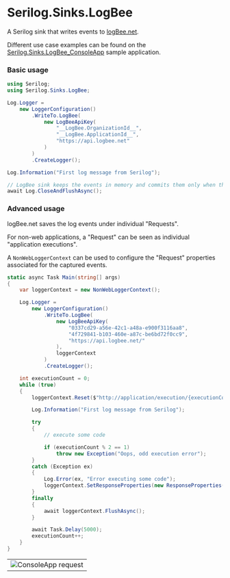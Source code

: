 # Serilog.Sinks.LogBee

A Serilog sink that writes events to [logBee.net](https://logbee.net).

Different use case examples can be found on the [Serilog.Sinks.LogBee_ConsoleApp](/samples/Serilog.Sinks.LogBee_ConsoleApp/) sample application.

### Basic usage

```csharp
using Serilog;
using Serilog.Sinks.LogBee;

Log.Logger =
    new LoggerConfiguration()
        .WriteTo.LogBee(
            new LogBeeApiKey(
                "__LogBee.OrganizationId__",
                "__LogBee.ApplicationId__",
                "https://api.logbee.net"
            )
        )
        .CreateLogger();

Log.Information("First log message from Serilog");

// LogBee sink keeps the events in memory and commits them only when the logger is flushed
await Log.CloseAndFlushAsync();
```

### Advanced usage

logBee.net saves the log events under individual "Requests".

For non-web applications, a "Request" can be seen as individual "application executions". 

A `NonWebLoggerContext` can be used to configure the "Request" properties associated for the captured events.

```csharp
static async Task Main(string[] args)
{
    var loggerContext = new NonWebLoggerContext();

    Log.Logger =
        new LoggerConfiguration()
            .WriteTo.LogBee(
                new LogBeeApiKey(
                    "0337cd29-a56e-42c1-a48a-e900f3116aa8",
                    "4f729841-b103-460e-a87c-be6bd72f0cc9",
                    "https://api.logbee.net/"
                ),
                loggerContext
            )
            .CreateLogger();

    int executionCount = 0;
    while (true)
    {
        loggerContext.Reset($"http://application/execution/{executionCount}");

        Log.Information("First log message from Serilog");

        try
        {
            // execute some code

            if (executionCount % 2 == 1)
                throw new Exception("Oops, odd execution error");
        }
        catch (Exception ex)
        {
            Log.Error(ex, "Error executing some code");
            loggerContext.SetResponseProperties(new ResponseProperties(500));
        }
        finally
        {
            await loggerContext.FlushAsync();
        }

        await Task.Delay(5000);
        executionCount++;
    }
}
```

<table><tr><td>
    <img alt="ConsoleApp request" src="https://github.com/logBee-net/serilog-sinks-logbee/assets/39127098/7eceaac8-d3f7-4380-8fd2-892d90d8af3f" />
</td></tr></table>
